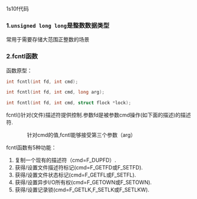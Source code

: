 1s10f代码

### 1.`unsigned long long`是整数数据类型

常用于需要存储大范围正整数的场景

### 2.fcntl函数

函数原型：     

```C
int fcntl(int fd, int cmd);

int fcntl(int fd, int cmd, long arg);     

int fcntl(int fd, int cmd, struct flock *lock);
```

 fcntl()针对(文件)描述符提供控制.参数fd是被参数cmd操作(如下面的描述)的描述符.       

　　　　针对cmd的值,fcntl能够接受第三个参数（arg）

fcntl函数有5种功能：

1. 复制一个现有的描述符（cmd=F_DUPFD）.
2. 获得/设置文件描述符标记(cmd=F_GETFD或F_SETFD).
3. 获得/设置文件状态标记(cmd=F_GETFL或F_SETFL).
4. 获得/设置异步I/O所有权(cmd=F_GETOWN或F_SETOWN).
5. 获得/设置记录锁(cmd=F_GETLK,F_SETLK或F_SETLKW).




